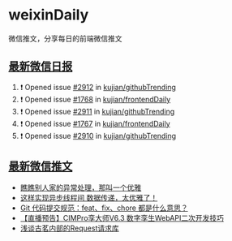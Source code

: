 # weixinDaily
微信推文，分享每日的前端微信推文

## [最新微信日报](https://github.com/kujian/weixinDaily/issues)

<!--START_SECTION:activity-->
1. ❗ Opened issue [#2912](https://github.com/kujian/githubTrending/issues/2912) in [kujian/githubTrending](https://github.com/kujian/githubTrending)
2. ❗ Opened issue [#1768](https://github.com/kujian/frontendDaily/issues/1768) in [kujian/frontendDaily](https://github.com/kujian/frontendDaily)
3. ❗ Opened issue [#2911](https://github.com/kujian/githubTrending/issues/2911) in [kujian/githubTrending](https://github.com/kujian/githubTrending)
4. ❗ Opened issue [#1767](https://github.com/kujian/frontendDaily/issues/1767) in [kujian/frontendDaily](https://github.com/kujian/frontendDaily)
5. ❗ Opened issue [#2910](https://github.com/kujian/githubTrending/issues/2910) in [kujian/githubTrending](https://github.com/kujian/githubTrending)
<!--END_SECTION:activity-->


## [最新微信推文](https://weixin.qdkfweb.cn/)

<!-- BLOG-POST-LIST:START -->
- [瞧瞧别人家的异常处理，那叫一个优雅](https://weixin.qdkfweb.cn/60764.html)
- [这样实现异步线程间 数据传递，太优雅了！](https://weixin.qdkfweb.cn/60765.html)
- [Git 代码提交规范：feat、fix、chore 都是什么意思？](https://weixin.qdkfweb.cn/60766.html)
- [【直播预告】CIMPro孪大师V6.3 数字孪生WebAPI二次开发技巧](https://weixin.qdkfweb.cn/60745.html)
- [浅谈古茗内部的Request请求库](https://weixin.qdkfweb.cn/60740.html)
<!-- BLOG-POST-LIST:END -->